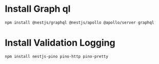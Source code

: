 # Install Graph ql

```
npm install @nestjs/graphql @nestjs/apollo @apollo/server graphql
```

# Install Validation Logging

```
npm install nestjs-pino pino-http pino-pretty
```
